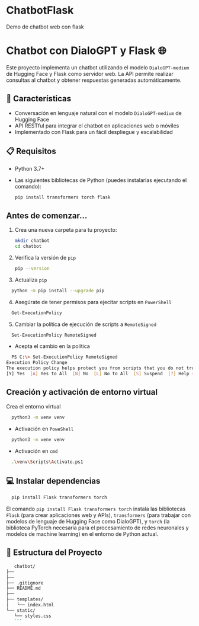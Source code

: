 # ChatbotFlask
Demo de chatbot web con flask 


# Chatbot con DialoGPT y Flask 🌐

Este proyecto implementa un chatbot utilizando el modelo `DialoGPT-medium` de Hugging Face y Flask como servidor web. La API permite realizar consultas al chatbot y obtener respuestas generadas automáticamente.

## 🚀 Características

- Conversación en lenguaje natural con el modelo `DialoGPT-medium` de Hugging Face
- API RESTful para integrar el chatbot en aplicaciones web o móviles
- Implementado con Flask para un fácil despliegue y escalabilidad

## 📋 Requisitos

- Python 3.7+
- Las siguientes bibliotecas de Python (puedes instalarlas ejecutando el comando):

    ```bash
    pip install transformers torch flask
    ```
## Antes de comenzar...
1. Crea una nueva carpeta para tu proyecto:
    ```bash
    mkdir chatbot
    cd chatbot
    ```
2. Verifica la versión de `pip`
      ```bash
    pip --version
    ```
3. Actualiza `pip`
```bash
  python -m pip install --upgrade pip
```
4. Asegúrate de tener permisos para ejecitar scripts en `PowerShell`
```bash
  Get-ExecutionPolicy
```
5. Cambiar la política de ejecución de scripts a `RemoteSigned`
```bash
  Set-ExecutionPolicy RemoteSigned
```
- Acepta el cambio en la política
```bash
  PS C:\> Set-ExecutionPolicy RemoteSigned
Execution Policy Change
The execution policy helps protect you from scripts that you do not trust. Changing the execution policy might expose you to the security risks described in the about_Execution_Policies help topic at https://go.microsoft.com/fwlink/?LinkID=135170. Do you want to change the execution policy?
[Y] Yes  [A] Yes to All  [N] No  [L] No to All  [S] Suspend  [?] Help (default is "N"): Y
```
    
  ## Creación y activación de entorno virtual
Crea el entorno virtual
```bash
  python3 -m venv venv
```
- Activación en `PoweShell`
```bash
  python3 -m venv venv
```
- Activación en `cmd`
```bash
  .\venv\Scripts\Activate.ps1
```
## 💻 Instalar dependencias  
```bash
  pip install Flask transformers torch
```
El comando `pip install Flask transformers torch` instala las bibliotecas `Flask` (para crear aplicaciones web y APIs), `transformers` (para trabajar con modelos de lenguaje de Hugging Face como DialoGPT), y `torch` (la biblioteca PyTorch necesaria para el procesamiento de redes neuronales y modelos de machine learning) en el entorno de Python actual.

## 📁 Estructura del Proyecto
 ```bash
    chatbot/
├── 
├── 
├── .gitignore
├── README.md
├── 
├── templates/
│   └── index.html
└── static/
    └── styles.css
    ```
